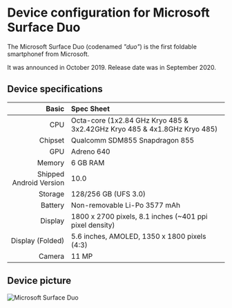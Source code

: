 
Device configuration for Microsoft Surface Duo
=========================================

The Microsoft Surface Duo (codenamed _"duo"_) is the first foldable smartphonef from Microsoft.

It was announced in October 2019. Release date was in September 2020.

## Device specifications

Basic   | Spec Sheet
-------:|:-------------------------
CPU     | Octa-core (1x2.84 GHz Kryo 485 & 3x2.42GHz Kryo 485 & 4x1.8GHz Kryo 485)
Chipset | Qualcomm SDM855 Snapdragon 855
GPU     | Adreno 640
Memory  | 6 GB RAM
Shipped Android Version | 10.0
Storage | 128/256 GB (UFS 3.0)
Battery | Non-removable Li-Po 3577 mAh
Display | 1800 x 2700 pixels, 8.1 inches (~401 ppi pixel density) 
Display (Folded) | 5.6 inches, AMOLED, 1350 x 1800 pixels (4:3)
Camera  | 11 MP

## Device picture


![Microsoft Surface Duo](https://compass-ssl.microsoft.com/assets/e7/42/e7425797-42b6-4381-b72c-4acc5f4c0c0c.png?n=SurfaceDuo.png "Microsoft Surface Duo")
